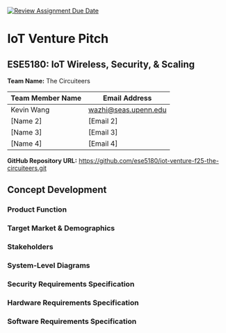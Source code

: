 [![Review Assignment Due Date](https://classroom.github.com/assets/deadline-readme-button-22041afd0340ce965d47ae6ef1cefeee28c7c493a6346c4f15d667ab976d596c.svg)](https://classroom.github.com/a/9GQ6o4cu)
# IoT Venture Pitch
## ESE5180: IoT Wireless, Security, & Scaling

**Team Name:** The Circuiteers

| Team Member Name | Email Address        |
|------------------|----------------------|
| Kevin Wang       | wazhi@seas.upenn.edu |
| [Name 2]         | [Email 2]            |
| [Name 3]         | [Email 3]            |
| [Name 4]         | [Email 4]            |

**GitHub Repository URL:** https://github.com/ese5180/iot-venture-f25-the-circuiteers.git

## Concept Development

### Product Function

### Target Market & Demographics

### Stakeholders

### System-Level Diagrams

### Security Requirements Specification

### Hardware Requirements Specification

### Software Requirements Specification